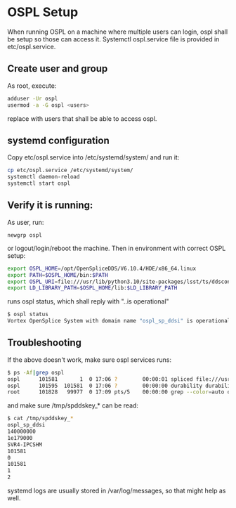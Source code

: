 # OSPL Setup

When running OSPL on a machine where multiple users can login, ospl shall be setup so those can access it. Systemctl ospl.service file is provided in etc/ospl.service.

## Create user and group

As root, execute:

```bash
adduser -Ur ospl
usermod -a -G ospl <users>
```

replace <users> with users that shall be able to access ospl.

## systemd configuration

Copy etc/ospl.service into /etc/systemd/system/ and run it:

```bash
cp etc/ospl.service /etc/systemd/system/
systemctl daemon-reload
systemctl start ospl
```

## Verify it is running:

As user, run:

```
newgrp ospl
```

or logout/login/reboot the machine. Then in environment with correct OSPL setup:

```bash
export OSPL_HOME=/opt/OpenSpliceDDS/V6.10.4/HDE/x86_64.linux
export PATH=$OSPL_HOME/bin:$PATH
export OSPL_URI=file:///usr/lib/python3.10/site-packages/lsst/ts/ddsconfig/data/config/ospl-shmem-debug-no-network.xml
export LD_LIBRARY_PATH=$OSPL_HOME/lib:$LD_LIBRARY_PATH
```

runs ospl status, which shall reply with "..is operational"


```bash
$ ospl status
Vortex OpenSplice System with domain name "ospl_sp_ddsi" is operational
```

## Troubleshooting

If the above doesn't work, make sure ospl services runs:

```bash
$ ps -Af|grep ospl
ospl      101581       1  0 17:06 ?        00:00:01 spliced file:///usr/lib/python3.10/site-packages/lsst/ts/ddsconfig/data/config/ospl-shmem-debug-no-network.xml
ospl      101595  101581  0 17:06 ?        00:00:00 durability durability file:///usr/lib/python3.10/site-packages/lsst/ts/ddsconfig/data/config/ospl-shmem-debug-no-network.xml
root      101828   99977  0 17:09 pts/5    00:00:00 grep --color=auto ospl
```

and make sure /tmp/spddskey_* can be read:

```bash
$ cat /tmp/spddskey_*
ospl_sp_ddsi
140000000
1e179000
SVR4-IPCSHM
101581
0
101581
1
2
```

systemd logs are usually stored in /var/log/messages, so that might help as well.

